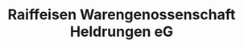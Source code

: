 ---
title: "Raiffeisen Warengenossenschaft Heldrungen eG"
url: /an-der-schmuecke/raiffeisen-warengenossenschaft-heldrungen-eg/
shop: Baumarkt
---